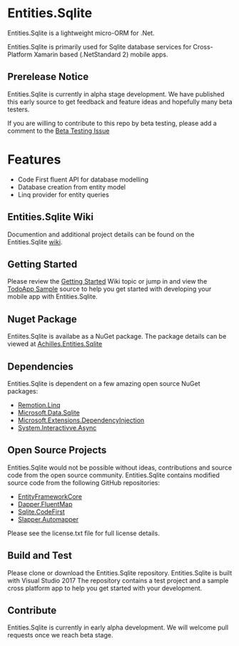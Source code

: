 # Entities.Sqlite
Entities.Sqlite is a lightweight micro-ORM for .Net. 

Entities.Sqlite is primarily used for Sqlite database services for Cross-Platform Xamarin based (.NetStandard 2) mobile apps.   

## Prerelease Notice
Entities.Sqlite is currently in alpha stage development. We have published this early source to get feedback and feature ideas and hopefully many beta testers.

If you are willing to contribute to this repo by beta testing, please add a comment to the [Beta Testing Issue](https://github.com/achilles-software/entities.sqlite/issues/4)

# Features
* Code First fluent API for database modelling
* Database creation from entity model
* Linq provider for entity queries

## Entities.Sqlite Wiki
Documention and additional project details can be found on the Entities.Sqlite [wiki](https://github.com/achilles-software/entities.sqlite/wiki).

## Getting Started
Please review the [Getting Started](https://github.com/achilles-software/entities.sqlite/wiki/getting-started) Wiki topic or jump in and
view the [TodoApp Sample](https://github.com/Achilles-Software/Entities.Sqlite/tree/dev/TodoApp) source to help you get started with developing your mobile app with Entities.Sqlite.

## Nuget Package
Entiites.Sqlite is availabe as a NuGet package. The package details can be viewed at [Achilles.Entities.Sqlite](https://www.nuget.org/packages/Achilles.Entities.Sqlite)

## Dependencies
Entities.Sqlite is dependent on a few amazing open source NuGet packages:

* [Remotion.Linq](https://www.nuget.org/packages/Remotion.Linq)
* [Microsoft.Data.Sqlite](https://www.nuget.org/packages/Microsoft.Data.Sqlite)
* [Microsoft.Extensions.DependencyInjection](https://www.nuget.org/packages/Microsoft.Extensions.DependencyInjection)
* [System.Interactivve.Async](https://www.nuget.org/packages/System.Interactive.Async)

## Open Source Projects
Entities.Sqlite would not be possible without ideas, contributions and source code from the open source community. Entities.Sqlite contains modified source code 
from the following GitHub repositories:

* [EntityFrameworkCore](https://github.com/aspnet/EntityFrameworkCore)
* [Dapper.FluentMap](https://github.com/henkmollema/Dapper-FluentMap)
* [Sqlite.CodeFirst](https://github.com/msallin/SQLiteCodeFirst)
* [Slapper.Automapper](https://github.com/SlapperAutoMapper/Slapper.AutoMapper)

Please see the license.txt file for full license details.

## Build and Test
Please clone or download the Entities.Sqlite repository. Entities.Sqlite is built with Visual Studio 2017
The repository contains a test project and a sample cross platform app to help you get started with your development.

## Contribute
Entities.Sqlite is currently in early alpha development. We will welcome pull requests once we reach beta stage. 